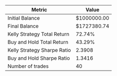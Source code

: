 | Metric | Value |
| --- | --- |
| Initial Balance | $1000000.00 |
| Final Balance | $1727380.74 |
| Kelly Strategy Total Return | 72.74% |
| Buy and Hold Total Return | 43.29% |
| Kelly Strategy Sharpe Ratio | 2.3908 |
| Buy and Hold Sharpe Ratio | 1.3416 |
| Number of trades | 40 |
